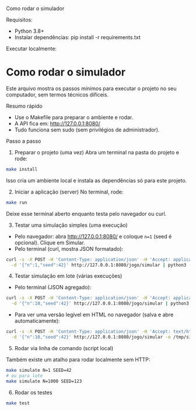 Como rodar o simulador

Requisitos:
- Python 3.8+
- Instalar dependências: pip install -r requirements.txt

Executar localmente:

# Como rodar o simulador

Este arquivo mostra os passos mínimos para executar o projeto no seu computador, sem termos técnicos difíceis.

Resumo rápido
- Use o Makefile para preparar o ambiente e rodar.
- A API fica em: http://127.0.0.1:8080/
- Tudo funciona sem sudo (sem privilégios de administrador).

Passo a passo

1) Preparar o projeto (uma vez)
Abra um terminal na pasta do projeto e rode:

```bash
make install
```

Isso cria um ambiente local e instala as dependências só para este projeto.

2) Iniciar a aplicação (server)
No terminal, rode:

```bash
make run
```

Deixe esse terminal aberto enquanto testa pelo navegador ou curl.

3) Testar uma simulação simples (uma execução)

- Pelo navegador: abra http://127.0.0.1:8080/ e coloque `n=1` (seed é opcional). Clique em Simular.
- Pelo terminal (curl, mostra JSON formatado):

```bash
curl -s -X POST -H 'Content-Type: application/json' -H 'Accept: application/json' \
  -d '{"n":1,"seed":42}' http://127.0.0.1:8080/jogo/simular | python3 -m json.tool
```

4) Testar simulação em lote (várias execuções)

- Pelo terminal (JSON agregado):

```bash
curl -s -X POST -H 'Content-Type: application/json' -H 'Accept: application/json' \
  -d '{"n":10,"seed":42}' http://127.0.0.1:8080/jogo/simular | python3 -m json.tool
```

- Para ver uma versão legível em HTML no navegador (salva e abre automaticamente):

```bash
curl -s -X POST -H 'Content-Type: application/json' -H 'Accept: text/html' \
  -d '{"n":10,"seed":42}' http://127.0.0.1:8080/jogo/simular -o /tmp/sim_result.html && xdg-open /tmp/sim_result.html >/dev/null 2>&1 &
```

5) Rodar via linha de comando (script local)

Também existe um atalho para rodar localmente sem HTTP:

```bash
make simulate N=1 SEED=42
# ou para lote
make simulate N=1000 SEED=123
```

6) Rodar os testes

```bash
make test
```